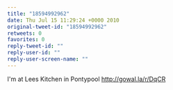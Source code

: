 ```yaml
---
title: "18594992962"
date: Thu Jul 15 11:29:24 +0000 2010
original-tweet-id: "18594992962"
retweets: 0
favorites: 0
reply-tweet-id: ""
reply-user-id: ""
reply-user-screen-name: ""
---
```

I'm at Lees Kitchen in Pontypool http://gowal.la/r/DqCR
